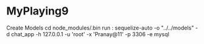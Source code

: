 # MyPlaying9

Create Models 
cd node_modules/.bin
run : sequelize-auto -o "../../models" -d chat_app -h 127.0.0.1 -u 'root' -x 'Pranay@11' -p 3306 -e mysql